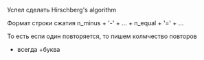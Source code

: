 Успел сделать Hirschberg's algorithm

Формат строки сжатия n_minus + '-' + ... + n_equal + '=' +  ...

То есть если один повторяется, то пишем колмчество повторов

+ всегда +буква
